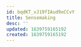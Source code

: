 ```yaml
---
id: bqdKT_vJ19fIAud9oCCvY
title: Sensemaking
desc: ''
updated: 1639759165192
created: 1639759165192
---
```



